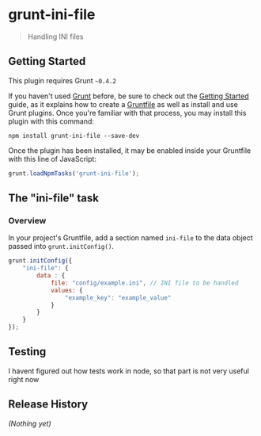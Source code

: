 # grunt-ini-file

> Handling INI files

## Getting Started
This plugin requires Grunt `~0.4.2`

If you haven't used [Grunt](http://gruntjs.com/) before, be sure to check out the [Getting Started](http://gruntjs.com/getting-started) guide, as it explains how to create a [Gruntfile](http://gruntjs.com/sample-gruntfile) as well as install and use Grunt plugins. Once you're familiar with that process, you may install this plugin with this command:

```shell
npm install grunt-ini-file --save-dev
```

Once the plugin has been installed, it may be enabled inside your Gruntfile with this line of JavaScript:

```js
grunt.loadNpmTasks('grunt-ini-file');
```

## The "ini-file" task

### Overview
In your project's Gruntfile, add a section named `ini-file` to the data object passed into `grunt.initConfig()`.

```js
grunt.initConfig({
    "ini-file": {
        data : {
            file: "config/example.ini", // INI file to be handled
            values: {
                "example_key": "example_value"
            }
        }
    }
});
```

## Testing
I havent figured out how tests work in node, so that part is not very useful right now


## Release History
_(Nothing yet)_